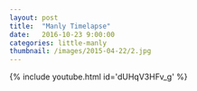 ```yaml
---
layout: post
title:  "Manly Timelapse"
date:   2016-10-23 9:00:00
categories: little-manly
thumbnail: /images/2015-04-22/2.jpg
---
```


{% include youtube.html id='dUHqV3HFv_g' %}

